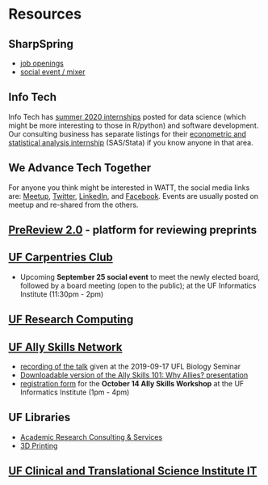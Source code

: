 # Resources

## SharpSpring

* [job openings](https://careers.sharpspring.com/)
* [social event / mixer](https://careers.sharpspring.com/buzz/)

## Info Tech

Info Tech has [summer 2020 internships](https://www.infotechfl.com/careers) posted for data science (which might be more interesting to those in R/python) and software development. Our consulting business has separate listings for their [econometric and statistical analysis internship](https://www.infotechconsulting.com/careers/) (SAS/Stata) if you know anyone in that area.

## We Advance Tech Together

For anyone you think might be interested in WATT, the social media links are: [Meetup](https://www.meetup.com/WATT-We-Advance-Tech-Together/), [Twitter](https://twitter.com/watt_zone), [LinkedIn](http://linkedin.com/company/watt-zone), and [Facebook](https://www.facebook.com/watt.weadvancetechtogether/). Events are usually posted on meetup and re-shared from the others.

## [PreReview 2.0](https://v2.prereview.org/) - platform for reviewing preprints

## [UF Carpentries Club](https://www.uf-carpentries.org/)

* Upcoming **September 25 social event** to meet the newly elected board, followed by a board meeting (open to the public); at the UF Informatics Institute (11:30pm - 2pm)

## [UF Research Computing](https://www.rc.ufl.edu/)

## [UF Ally Skills Network](https://ufallyskillsnetwork.weebly.com/)

* [recording of the talk](https://mediasite.video.ufl.edu/Mediasite/Play/afd1b01bc2364afb88e70e7e3c7c901f1d) given at the 2019-09-17 UFL Biology Seminar
* [Downloadable version of the Ally Skills 101: Why Allies? presentation](https://ufallyskillsnetwork.weebly.com/uploads/1/2/7/0/127030166/whyallies101_bledsoelewis_sept2019_shared.pptx)
* [registration form](https://forms.gle/eSPc1V27qE4CiJqq5) for the **October 14 Ally Skills Workshop** at the UF Informatics Institute (1pm - 4pm)

## UF Libraries

* [Academic Research Consulting & Services](http://arcs.uflib.ufl.edu/)
* [3D Printing](https://guides.uflib.ufl.edu/3dprinter)

## [UF Clinical and Translational Science Institute IT](https://www.ctsi.ufl.edu/)